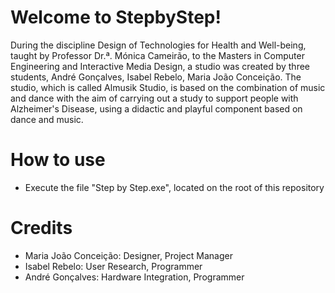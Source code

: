 # Welcome to StepbyStep!

During the discipline Design of Technologies for Health and Well-being, taught by Professor Dr.ª. Mónica Cameirão, to the Masters in Computer Engineering and Interactive Media Design, a studio was created by three students, André Gonçalves, Isabel Rebelo, Maria João Conceição.
The studio, which is called Almusik Studio, is based on the combination of music and dance with the aim of carrying out a study to support people with Alzheimer's Disease, using a didactic and playful component based on dance and music.

# How to use
- Execute the file "Step by Step.exe", located on the root of this repository

# Credits
- Maria João Conceição: Designer, Project Manager
- Isabel Rebelo: User Research, Programmer
- André Gonçalves: Hardware Integration, Programmer
